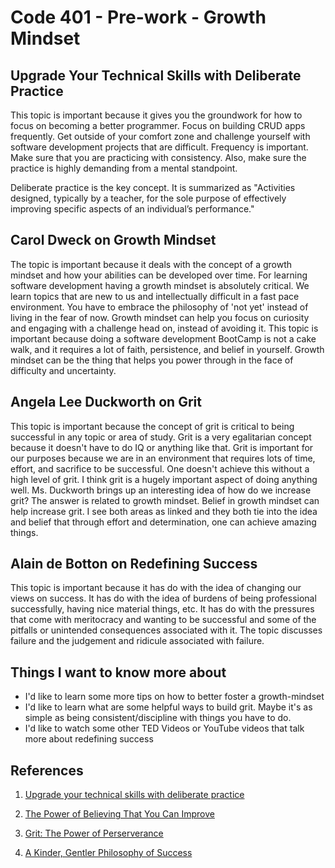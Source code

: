 # Code 401 - Pre-work - Growth Mindset

## Upgrade Your Technical Skills with Deliberate Practice

This topic is important because it gives you the groundwork for how to focus on becoming a better programmer. Focus on building CRUD apps frequently. Get outside of your comfort zone and challenge yourself with software development projects that are difficult. Frequency is important. Make sure that you are practicing with consistency. Also, make sure the practice is highly demanding from a mental standpoint.

Deliberate practice is the key concept. It is summarized as "Activities designed, typically by a teacher, for the sole purpose of effectively improving specific aspects of an individual’s performance."

## Carol Dweck on Growth Mindset

The topic is important because it deals with the concept of a growth mindset and how your abilities can be developed over time. For learning software development having a growth mindset is absolutely critical. We learn topics that are new to us and intellectually difficult in a fast pace environment. You have to embrace the philosophy of 'not yet' instead of living in the fear of now. Growth mindset can help you focus on curiosity and engaging with a challenge head on, instead of avoiding it. This topic is important because doing a software development BootCamp is not a cake walk, and it requires a lot of faith, persistence, and belief in yourself. Growth mindset can be the thing that helps you power through in the face of difficulty and uncertainty.

## Angela Lee Duckworth on Grit

This topic is important because the concept of grit is critical to being successful in any topic or area of study. Grit is a very egalitarian concept because it doesn't have to do IQ or anything like that. Grit is important for our purposes because we are in an environment that requires lots of time, effort, and sacrifice to be successful. One doesn't achieve this without a high level of grit. I think grit is a hugely important aspect of doing anything well. Ms. Duckworth brings up an interesting idea of how do we increase grit? The answer is related to growth mindset. Belief in growth mindset can help increase grit. I see both areas as linked and they both tie into the idea and belief that through effort and determination, one can achieve amazing things.

## Alain de Botton on Redefining Success

This topic is important because it has do with the idea of changing our views on success. It has do with the idea of burdens of being professional successfully, having nice material things, etc. It has do with the pressures that come with meritocracy and wanting to be successful and some of the pitfalls or unintended consequences associated with it. The topic discusses failure and the judgement and ridicule associated with failure.

## Things I want to know more about

- I'd like to learn some more tips on how to better foster a growth-mindset
- I'd like to learn what are some helpful ways to build grit. Maybe it's as simple as being consistent/discipline with things you have to do.
- I'd like to watch some other TED Videos or YouTube videos that talk more about redefining success

## References

1. [Upgrade your technical skills with deliberate practice](https://web.archive.org/web/20160616225417/http://www.happybearsoftware.com/upgrade-your-technical-skills-with-deliberate-practice)

2. [The Power of Believing That You Can Improve](https://www.ted.com/talks/carol_dweck_the_power_of_believing_that_you_can_improve?language=en)

3. [Grit: The Power of Perserverance](https://www.ted.com/talks/angela_lee_duckworth_grit_the_power_of_passion_and_perseverance)

4. [A Kinder, Gentler Philosophy of Success](https://www.ted.com/talks/alain_de_botton_a_kinder_gentler_philosophy_of_success)
